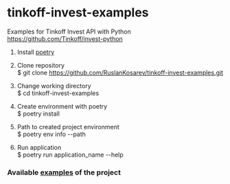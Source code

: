 # tinkoff-invest-examples
Examples for Tinkoff Invest API with Python https://github.com/Tinkoff/invest-python

1. Install [poetry](https://python-poetry.org)

2. Clone repository \
    $ git clone https://github.com/RuslanKosarev/tinkoff-invest-examples.git

3. Change working directory \
    $ cd tinkoff-invest-examples

4. Create environment with poetry \
    $ poetry install 

5. Path to created project environment \
    $ poetry env info --path

6. Run application \
    $ poetry run application_name --help

### Available [examples](https://github.com/RuslanKosarev/tinkoff-invest-examples/tree/main/examples) of the project

